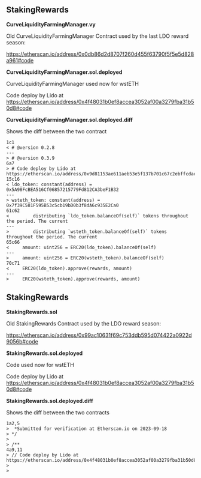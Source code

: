 ## StakingRewards

**CurveLiquidityFarmingManager.vy**

Old CurveLiquidityFarmingManager Contract used by the last LDO reward season:

https://etherscan.io/address/0x0db86d2d8707f260d455f63790f5f5e5d828a961#code

**CurveLiquidityFarmingManager.sol.deployed**  

CurveLiquidityFarmingManager used now for wstETH

Code deploy by Lido at https://etherscan.io/address/0x4f48031b0ef8accea3052af00a3279fba31b50d8#code


**CurveLiquidityFarmingManager.sol.deployed.diff**

Shows the diff between the two contract

```
1c1
< # @version 0.2.8
---
> # @version 0.3.9
6a7
> # Code deploy by Lido at https://etherscan.io/address/0x9d81153ae611aeb53e5f137b701c67c2ebffcdae
15c16
< ldo_token: constant(address) = 0x5A98FcBEA516Cf06857215779Fd812CA3beF1B32
---
> wsteth_token: constant(address) = 0x7f39C581F595B53c5cb19bD0b3f8dA6c935E2Ca0
61c62
<         distributing `ldo_token.balanceOf(self)` tokens throughout the period. The current
---
>         distributing `wsteth_token.balanceOf(self)` tokens throughout the period. The current
65c66
<     amount: uint256 = ERC20(ldo_token).balanceOf(self)
---
>     amount: uint256 = ERC20(wsteth_token).balanceOf(self)
70c71
<     ERC20(ldo_token).approve(rewards, amount)
---
>     ERC20(wsteth_token).approve(rewards, amount)
```


## StakingRewards

**StakingRewards.sol**

Old StakingRewards Contract used by the LDO reward season:

https://etherscan.io/address/0x99ac10631f69c753ddb595d074422a0922d9056b#code


**StakingRewards.sol.deployed**  

Code used now for wstETH

Code deploy by Lido at https://etherscan.io/address/0x4f48031b0ef8accea3052af00a3279fba31b50d8#code


**StakingRewards.sol.deployed.diff**

Shows the diff between the two contracts

```
1a2,5
>  *Submitted for verification at Etherscan.io on 2023-09-18
> */
> 
> /**
4a9,11
> // Code deploy by Lido at https://etherscan.io/address/0x4f48031b0ef8accea3052af00a3279fba31b50d8
>  
>  
```

